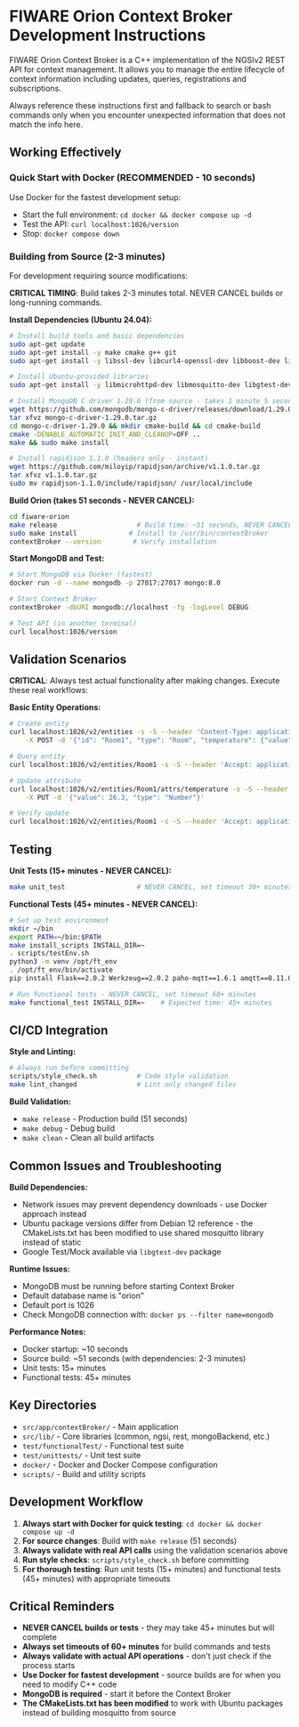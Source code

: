 # FIWARE Orion Context Broker Development Instructions

FIWARE Orion Context Broker is a C++ implementation of the NGSIv2 REST API for context management. It allows you to manage the entire lifecycle of context information including updates, queries, registrations and subscriptions.

Always reference these instructions first and fallback to search or bash commands only when you encounter unexpected information that does not match the info here.

## Working Effectively

### Quick Start with Docker (RECOMMENDED - 10 seconds)
Use Docker for the fastest development setup:

- Start the full environment: `cd docker && docker compose up -d`
- Test the API: `curl localhost:1026/version`
- Stop: `docker compose down`

### Building from Source (2-3 minutes)
For development requiring source modifications:

**CRITICAL TIMING**: Build takes 2-3 minutes total. NEVER CANCEL builds or long-running commands.

**Install Dependencies (Ubuntu 24.04):**
```bash
# Install build tools and basic dependencies
sudo apt-get update
sudo apt-get install -y make cmake g++ git
sudo apt-get install -y libssl-dev libcurl4-openssl-dev libboost-dev libboost-regex-dev libboost-filesystem-dev libboost-thread-dev uuid-dev libgnutls28-dev libsasl2-dev libgcrypt20-dev

# Install Ubuntu-provided libraries  
sudo apt-get install -y libmicrohttpd-dev libmosquitto-dev libgtest-dev

# Install MongoDB C driver 1.29.0 (from source - takes 1 minute 5 seconds)
wget https://github.com/mongodb/mongo-c-driver/releases/download/1.29.0/mongo-c-driver-1.29.0.tar.gz
tar xfvz mongo-c-driver-1.29.0.tar.gz
cd mongo-c-driver-1.29.0 && mkdir cmake-build && cd cmake-build
cmake -DENABLE_AUTOMATIC_INIT_AND_CLEANUP=OFF ..
make && sudo make install

# Install rapidjson 1.1.0 (headers only - instant)
wget https://github.com/miloyip/rapidjson/archive/v1.1.0.tar.gz
tar xfvz v1.1.0.tar.gz
sudo mv rapidjson-1.1.0/include/rapidjson/ /usr/local/include
```

**Build Orion (takes 51 seconds - NEVER CANCEL):**
```bash
cd fiware-orion
make release                    # Build time: ~51 seconds, NEVER CANCEL, set timeout 10+ minutes
sudo make install             # Install to /usr/bin/contextBroker
contextBroker --version        # Verify installation
```

**Start MongoDB and Test:**
```bash
# Start MongoDB via Docker (fastest)
docker run -d --name mongodb -p 27017:27017 mongo:8.0

# Start Context Broker
contextBroker -dbURI mongodb://localhost -fg -logLevel DEBUG

# Test API (in another terminal)
curl localhost:1026/version
```

## Validation Scenarios

**CRITICAL**: Always test actual functionality after making changes. Execute these real workflows:

**Basic Entity Operations:**
```bash
# Create entity
curl localhost:1026/v2/entities -s -S --header 'Content-Type: application/json' \
    -X POST -d '{"id": "Room1", "type": "Room", "temperature": {"value": 23, "type": "Number"}, "pressure": {"value": 720, "type": "Number"}}'

# Query entity  
curl localhost:1026/v2/entities/Room1 -s -S --header 'Accept: application/json' | python3 -m json.tool

# Update attribute
curl localhost:1026/v2/entities/Room1/attrs/temperature -s -S --header 'Content-Type: application/json' \
    -X PUT -d '{"value": 26.3, "type": "Number"}'

# Verify update
curl localhost:1026/v2/entities/Room1 -s -S --header 'Accept: application/json' | python3 -m json.tool
```

## Testing

**Unit Tests (15+ minutes - NEVER CANCEL):**
```bash
make unit_test                  # NEVER CANCEL, set timeout 30+ minutes
```

**Functional Tests (45+ minutes - NEVER CANCEL):**
```bash
# Set up test environment
mkdir ~/bin
export PATH=~/bin:$PATH
make install_scripts INSTALL_DIR=~
. scripts/testEnv.sh
python3 -m venv /opt/ft_env
. /opt/ft_env/bin/activate
pip install Flask==2.0.2 Werkzeug==2.0.2 paho-mqtt==1.6.1 amqtt==0.11.0b1

# Run functional tests - NEVER CANCEL, set timeout 60+ minutes
make functional_test INSTALL_DIR=~    # Expected time: 45+ minutes
```

## CI/CD Integration

**Style and Linting:**
```bash
# Always run before committing
scripts/style_check.sh          # Code style validation
make lint_changed               # Lint only changed files
```

**Build Validation:**
- `make release` - Production build (51 seconds)
- `make debug` - Debug build  
- `make clean` - Clean all build artifacts

## Common Issues and Troubleshooting

**Build Dependencies:**
- Network issues may prevent dependency downloads - use Docker approach instead
- Ubuntu package versions differ from Debian 12 reference - the CMakeLists.txt has been modified to use shared mosquitto library instead of static
- Google Test/Mock available via `libgtest-dev` package

**Runtime Issues:**
- MongoDB must be running before starting Context Broker
- Default database name is "orion" 
- Default port is 1026
- Check MongoDB connection with: `docker ps --filter name=mongodb`

**Performance Notes:**
- Docker startup: ~10 seconds
- Source build: ~51 seconds (with dependencies: 2-3 minutes)  
- Unit tests: 15+ minutes
- Functional tests: 45+ minutes

## Key Directories

- `src/app/contextBroker/` - Main application
- `src/lib/` - Core libraries (common, ngsi, rest, mongoBackend, etc.)
- `test/functionalTest/` - Functional test suite
- `test/unittests/` - Unit test suite  
- `docker/` - Docker and Docker Compose configuration
- `scripts/` - Build and utility scripts

## Development Workflow

1. **Always start with Docker for quick testing**: `cd docker && docker compose up -d`
2. **For source changes**: Build with `make release` (51 seconds)
3. **Always validate with real API calls** using the validation scenarios above
4. **Run style checks**: `scripts/style_check.sh` before committing
5. **For thorough testing**: Run unit tests (15+ minutes) and functional tests (45+ minutes) with appropriate timeouts

## Critical Reminders

- **NEVER CANCEL builds or tests** - they may take 45+ minutes but will complete
- **Always set timeouts of 60+ minutes** for build commands and tests  
- **Always validate with actual API operations** - don't just check if the process starts
- **Use Docker for fastest development** - source builds are for when you need to modify C++ code
- **MongoDB is required** - start it before the Context Broker
- **The CMakeLists.txt has been modified** to work with Ubuntu packages instead of building mosquitto from source